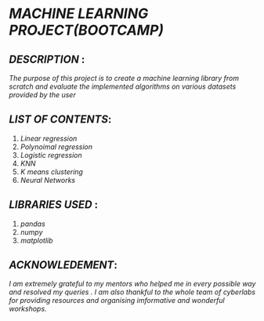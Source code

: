  # *MACHINE LEARNING PROJECT(BOOTCAMP)*
 
## *DESCRIPTION* :     
*The purpose of this project is to create a machine learning library from scratch and evaluate the implemented algorithms on various datasets provided by the user*

## *LIST OF CONTENTS*:            
 1) *Linear regression*
 2) *Polynoimal regression*
 3) *Logistic regression*
 4) *KNN*
 5) *K means clustering*
 6) *Neural Networks*

## *LIBRARIES USED* :
 1) *pandas*
 2) *numpy*
 3) *matplotlib*

## *ACKNOWLEDEMENT*:
*I am extremely grateful to my mentors who helped me in every possible way and resolved my queries .
 I am also thankful to the whole team of cyberlabs for providing resources and organising imformative and wonderful workshops.*
                  
   
   
   
 
